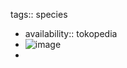 tags:: species

- availability:: tokopedia
- ![image](https://ipfs.io/ipfs/QmaxVqq6WC3iG5rbqmueVCQE7E8pUR3oiVp8ep4yMNgZY9)
-